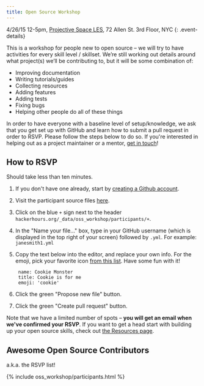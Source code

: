 ```yaml
---
title: Open Source Workshop
---
```


4/26/15 12-5pm, [Projective Space LES](http://www.projective.co/), 72 Allen St. 3rd Floor, NYC
{: .event-details}

This is a workshop for people new to open source – we will try to have activities for every skill level / skillset. We’re still working out details around what project(s) we’ll be contributing to, but it will be some combination of:

* Improving documentation
* Writing tutorials/guides
* Collecting resources
* Adding features
* Adding tests
* Fixing bugs
* Helping other people do all of these things

In order to have everyone with a baseline level of setup/knowledge, we ask that you get set up with GitHub and learn how to submit a pull request in order to RSVP. Please follow the steps below to do so. If you're interested in helping out as a project maintainer or a mentor, [get in touch](mailto:hackerhoursnyc@gmail.com)!

## How to RSVP

<!-- ripping off of http://18f.github.io/hourofcode/ -->

Should take less than ten minutes.

1. If you don't have one already, start by [creating a Github account](https://github.com).
1. Visit the participant source files [here](https://github.com/afeld/hackerhours.org/tree/gh-pages/_data/oss_workshop/participants).
1. Click on the blue `+` sign next to the header `hackerhours.org/_data/oss_workshop/participants/+`.
1. In the "Name your file..." box, type in your GitHub username (which is displayed in the top right of your screen) followed by `.yml`. For example: `janesmith1.yml`
1. Copy the text below into the editor, and replace  your own info. For the emoji, pick your favorite icon [from this list](http://www.emoji-cheat-sheet.com/). Have some fun with it!

        name: Cookie Monster
        title: Cookie is for me
        emoji: 'cookie'

1. Click the green "Propose new file" button.
1. Click the green "Create pull request" button.

Note that we have a limited number of spots – **you will get an email when we've confirmed your RSVP**. If you want to get a head start with building up your open source skills, check out [the Resources page](/resources.html#getting-involved-in-open-source).

## Awesome Open Source Contributors

a.k.a. the RSVP list!

{% include oss_workshop/participants.html %}
